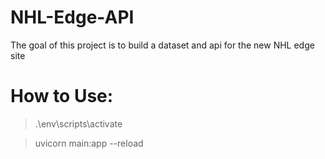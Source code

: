 # NHL-Edge-API
The goal of this project is to build a dataset and api for the new NHL edge site

# How to Use:
> .\env\scripts\activate 

> uvicorn main:app --reload